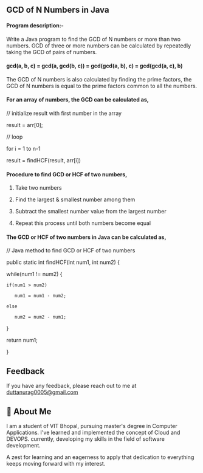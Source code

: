 ## GCD of N Numbers in Java

#### Program description:-

Write a Java program to find the GCD of N numbers or more than two numbers. GCD of three or more numbers can be calculated by repeatedly taking the GCD of pairs of numbers.

#### gcd(a, b, c) = gcd(a, gcd(b, c)) = gcd(gcd(a, b), c) = gcd(gcd(a, c), b)

The GCD of N numbers is also calculated by finding the prime factors, the GCD of N numbers is equal to the prime factors common to all the numbers.

#### For an array of numbers, the GCD can be calculated as,

// initialize result with first number in the array

result = arr[0];

// loop

for i = 1 to n-1

result = findHCF(result, arr[i])

#### Procedure to find GCD or HCF of two numbers,

1) Take two numbers

2) Find the largest & smallest number among them

3) Subtract the smallest number value from the largest number

4) Repeat this process until both numbers become equal

#### The GCD or HCF of two numbers in Java can be calculated as,

// Java method to find GCD or HCF of two numbers

public static int findHCF(int num1, int num2) {

while(num1 != num2) {

    if(num1 > num2) 

       num1 = num1 - num2;

    else

       num2 = num2 - num1;

}

return num1;

}
## Feedback

If you have any feedback, please reach out to me at duttanurag0005@gmail.com


## 🚀 About Me
I am a student of VIT Bhopal, pursuing master's degree in Computer Applications.
I've learned and implemented the concept of Cloud and DEVOPS. currently, developing my skills in the field of software development.

A zest for learning and an eagerness to apply that dedication to everything keeps moving forward with my interest.

